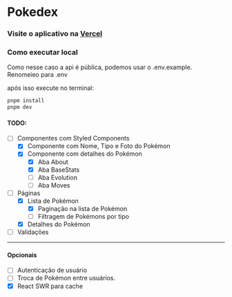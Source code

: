 # Pokedex

### Visite o aplicativo na [Vercel](https://pokewilldex.vercel.app/)


### Como executar local

Como nesse caso a api é pública, podemos usar o .env.example. Renomeieo para .env

após isso execute no terminal:
```sh
pnpm install
pnpm dev
```

#### TODO:
- [ ] Componentes com Styled Components
  - [x] Componente com Nome, Tipo e Foto do Pokémon
  - [x] Componente com detalhes do Pokémon
    - [x] Aba About
    - [x] Aba BaseStats
    - [ ] Aba Evolution
    - [ ] Aba Moves
- [ ] Páginas
  - [x] Lista de Pokémon
    - [x] Paginação na lista de Pokémon
    - [ ] Filtragem de Pokémons por tipo
  - [x] Detalhes do Pokémon
- [ ] Validações
---

#### Opcionais
- [ ] Autenticação de usuário
- [ ] Troca de Pokémon entre usuários.
- [x] React SWR para cache
